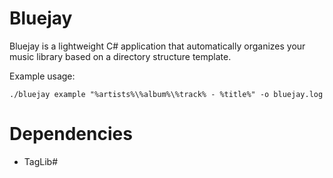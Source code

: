 Bluejay
=======

Bluejay is a lightweight C# application that automatically organizes your music library based on a directory structure template.

Example usage:
```
./bluejay example "%artists%\%album%\%track% - %title%" -o bluejay.log
```
Dependencies
============
- TagLib#
